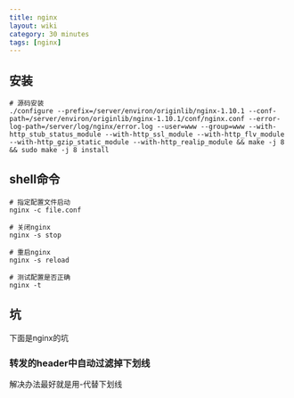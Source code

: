 ```yaml
---
title: nginx
layout: wiki
category: 30 minutes
tags: [nginx]
---
```


## 安装

~~~Text
# 源码安装
./configure --prefix=/server/environ/originlib/nginx-1.10.1 --conf-path=/server/environ/originlib/nginx-1.10.1/conf/nginx.conf --error-log-path=/server/log/nginx/error.log --user=www --group=www --with-http_stub_status_module --with-http_ssl_module --with-http_flv_module --with-http_gzip_static_module --with-http_realip_module && make -j 8 && sudo make -j 8 install
~~~


## shell命令

~~~Text
# 指定配置文件启动
nginx -c file.conf

# 关闭nginx
nginx -s stop

# 重启nginx
nginx -s reload

# 测试配置是否正确
nginx -t
~~~



## 坑

下面是nginx的坑

### 转发的header中自动过滤掉下划线

解决办法最好就是用-代替下划线
